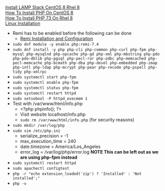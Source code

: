 [Install LAMP Stack CentOS 8 Rhel 8](https://www.linuxbabe.com/redhat/install-lamp-stack-centos-8-rhel-8)<br />
[How To Install PHP On CentOS 8](https://linuxize.com/post/how-to-install-php-on-centos-8/)<br />
[How To Install PHP 73 On Rhel 8](https://www.itzgeek.com/how-tos/linux/centos-how-tos/how-to-install-php-7-3-on-rhel-8.html)<br />
[Linux Installation](https://www.scriptcase.net/docs/en_us/v9/manual/02-scriptcase-installation/06-linux_php/)
* Remi has to be enabled before the following can be done
  * [Remi Installation and Configuration](https://github.com/Cuates/lampcentosinstall/tree/master/system/remi)
* `sudo dnf module -y enable php:remi-7.4`
* `sudo dnf install -y php php-cli php-common php-curl php-fpm php-mysql php-mysqlnd php-opcache php-gd php-xml php-mbstring php-pdo php-pdo-dblib php-pgsql php-pecl-rar php-odbc php-memcached php-pecl-memcache php-bcmath php-dba php-devel php-embedded php-imap php-intl php-ldap php-mcrypt php-pear php-recode php-pspell php-tidy php-xmlrpc`
* `sudo systemctl start php-fpm`
* `sudo systemctl enable php-fpm`
* `sudo systemctl status php-fpm`
* `sudo systemctl restart httpd`
* `sudo setsebool -P httpd_execmem 1`
* Test with /var/www/html/info.php
  * \<?php phpinfo(); ?\>
  * Visit website localhost/info.php
  * `sudo rm /var/www/html/info.php` (for security reasons)
* `sudo mkdir /var/log/php`
* `sudo vim /etc/php.ini`
  * serialize_precision = -1
  * max_execution_time = 240
  * date.timezone = America/Los_Angeles
  * error_log = /var/log/php/error.log **NOTE This can be left out as we are using php-fpm instead**
* `sudo systemctl restart httpd`
* `sudo apachectl configtest`
* `php -r "echo extension_loaded('zip') ? 'Installed' : 'Not installed';"`
* `php -v`
